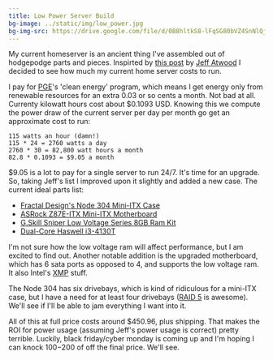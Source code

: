 ```yaml
---
title: Low Power Server Build
bg-image: ../static/img/low_power.jpg
bg-img-src: https://drive.google.com/file/d/0B8hltkS8-lFqSG80bVZ4SnNlQjQ/edit?usp=sharing
---
```


My current homeserver is an ancient thing I've assembled out of hodgepodge
parts and pieces. Inspirted by [this post](http://www.codinghorror.com/blog/2013/09/the-2013-htpc-build.html)
by [Jeff Atwood](http://www.codinghorror.com/blog/2004/02/about-me.html) I
decided to see how much my current home server costs to run.

I pay for [PGE](http://www.portlandgeneral.com/default.aspx)'s 'clean energy'
program, which means I get energy only from renewable resources for an extra
0.03 or so cents a month. Not bad at all. Currenty kilowatt hours cost about
$0.1093 USD. Knowing this we compute the power draw of the current server per
day per month go get an approximate cost to run:

```
115 watts an hour (damn!)
115 * 24 = 2760 watts a day
2760 * 30 = 82,800 watt hours a month
82.8 * 0.1093 = $9.05 a month
```

$9.05 is a lot to pay for a single server to run 24/7. It's time for an upgrade.
So, taking Jeff's list I improved upon it slightly and added a new case. The
current ideal parts list:

* [Fractal Design's Node 304 Mini-ITX Case](http://www.newegg.com/Product/Product.aspx?Item=N82E16811352027)
* [ASRock Z87E-ITX Mini-ITX Motherboard](http://www.newegg.com/Product/Product.aspx?Item=N82E16813157374)
* [G.Skill Sniper Low Voltage Series 8GB Ram Kit](http://www.newegg.com/Product/Product.aspx?Item=N82E16820231461)
* [Dual-Core Haswell i3-4130T](http://www.newegg.com/Product/Product.aspx?Item=N82E16819116947)

I'm not sure how the low voltage ram will affect performance, but I am excited
to find out. Another notable addition is the upgraded motherboard, which has 6
sata ports as opposed to 4, and supports the low voltage ram. It also Intel's [XMP](http://www.intel.com/content/www/us/en/gaming/extreme-memory-profile-xmp.html) stuff.

The Node 304 has six drivebays, which is kind of ridiculous for a mini-ITX case,
but I have a need for at least four drivebays ([RAID 5](http://en.wikipedia.org/wiki/Standard_RAID_levels#RAID_5)
is awesome). We'll see if I'll be able to jam everything I want into it.

All of this at full price costs around $450.96, plus shipping. That
makes the ROI for power usage (assuming Jeff's power usage is correct) pretty
terrible. Luckily, black friday/cyber monday is coming up and I'm hoping I can
knock $100-$200 of off the final price. We'll see.

